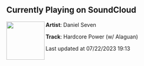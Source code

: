 ## Currently Playing on SoundCloud

[<img align="left" width="100" src="https://i1.sndcdn.com/artworks-JUFrTycgb0RF8Oye-1hjeng-t500x500.jpg">](https://soundcloud.com/daniel7official/hardcore-power)

**Artist**: Daniel Seven 

**Track**: Hardcore Power (w/ Alaguan)

Last updated at 07/22/2023 19:13
